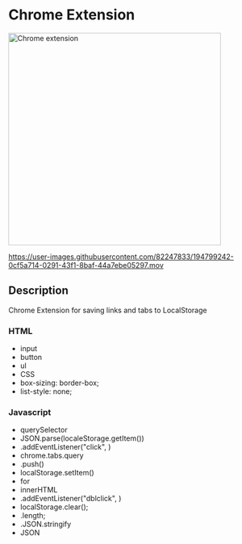 # Chrome Extension 


[<img width="421" alt="Chrome extension" src="https://user-images.githubusercontent.com/82247833/194799240-77ac390a-9b3a-48f3-a6c4-a9df03f0f1a7.png">](https://frontendella.github.io/Chrome-Extension/)

https://user-images.githubusercontent.com/82247833/194799242-0cf5a714-0291-43f1-8baf-44a7ebe05297.mov


## Description

Chrome Extension for saving links and tabs to LocalStorage

### HTML

* input
* button
* ul
* CSS
* box-sizing: border-box;
* list-style: none;


### Javascript

* querySelector
* JSON.parse(localeStorage.getItem())
* .addEventListener("click", )
* chrome.tabs.query
* .push()
* localStorage.setItem()
* for
* innerHTML
* .addEventListener("dblclick", )
* localStorage.clear();
* .length;
* .JSON.stringify
* JSON

